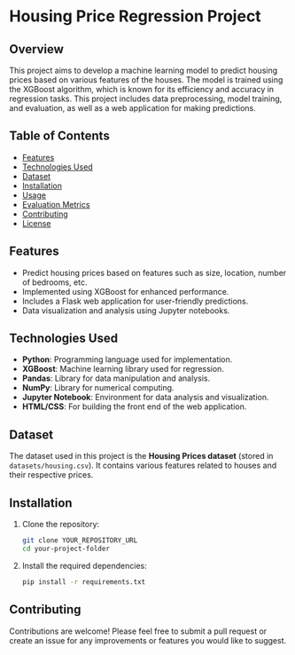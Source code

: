 # Housing Price Regression Project

## Overview

This project aims to develop a machine learning model to predict housing prices based on various features of the houses. The model is trained using the XGBoost algorithm, which is known for its efficiency and accuracy in regression tasks. This project includes data preprocessing, model training, and evaluation, as well as a web application for making predictions.

## Table of Contents

- [Features](#features)
- [Technologies Used](#technologies-used)
- [Dataset](#dataset)
- [Installation](#installation)
- [Usage](#usage)
- [Evaluation Metrics](#evaluation-metrics)
- [Contributing](#contributing)
- [License](#license)

## Features

- Predict housing prices based on features such as size, location, number of bedrooms, etc.
- Implemented using XGBoost for enhanced performance.
- Includes a Flask web application for user-friendly predictions.
- Data visualization and analysis using Jupyter notebooks.

## Technologies Used

- **Python**: Programming language used for implementation.
- **XGBoost**: Machine learning library used for regression.
- **Pandas**: Library for data manipulation and analysis.
- **NumPy**: Library for numerical computing.
- **Jupyter Notebook**: Environment for data analysis and visualization.
- **HTML/CSS**: For building the front end of the web application.

## Dataset

The dataset used in this project is the **Housing Prices dataset** (stored in `datasets/housing.csv`). It contains various features related to houses and their respective prices.

## Installation

1. Clone the repository:
   ```bash
   git clone YOUR_REPOSITORY_URL
   cd your-project-folder

2. Install the required dependencies:
    ```bash
    pip install -r requirements.txt

## Contributing

Contributions are welcome! Please feel free to submit a pull request or create an issue for any improvements or features you would like to suggest.
